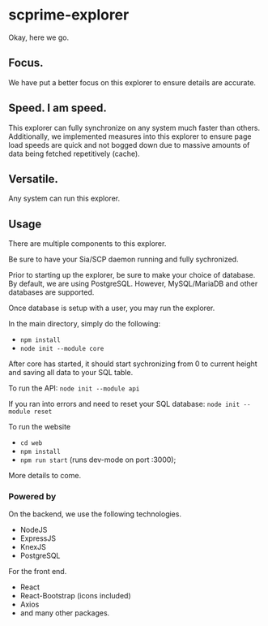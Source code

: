 # scprime-explorer

Okay, here we go.

## Focus.
We have put a better focus on this explorer to ensure details are accurate.

## Speed. I am speed.
This explorer can fully synchronize on any system much faster than others. Additionally, we implemented measures into this explorer to ensure page load speeds are quick and not bogged down due to massive amounts of data being fetched repetitively (cache). 

## Versatile.
Any system can run this explorer.

## Usage
There are multiple components to this explorer. 

Be sure to have your Sia/SCP daemon running and fully sychronized. 

Prior to starting up the explorer, be sure to make your choice of database. By default, we are using PostgreSQL. However, MySQL/MariaDB and other databases are supported. 

Once database is setup with a user, you may run the explorer.

In the main directory, simply do the following:
* `npm install`
* `node init --module core`

After core has started, it should start sychronizing from 0 to current height and saving all data to your SQL table. 

To run the API: `node init --module api`

If you ran into errors and need to reset your SQL database: `node init --module reset`

To run the website
* `cd web`
* `npm install`
* `npm run start` (runs dev-mode on port :3000);

More details to come.

### Powered by
On the backend, we use the following technologies.
* NodeJS
* ExpressJS
* KnexJS
* PostgreSQL

For the front end.
* React
* React-Bootstrap (icons included)
* Axios 
* and many other packages.
